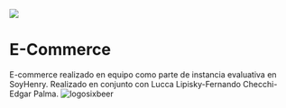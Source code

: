 <p align='left'>
    <img src='(logosixbeer.png)' </img>
</p>

# E-Commerce
E-commerce realizado en equipo como parte de instancia evaluativa en SoyHenry.
Realizado en conjunto con Lucca Lipisky-Fernando Checchi-Edgar Palma.
![logosixbeer](logosixbeer.png)
